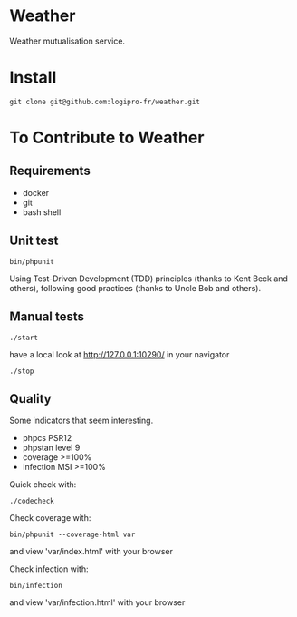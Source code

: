 # Weather

Weather mutualisation service.

# Install

```console
git clone git@github.com:logipro-fr/weather.git
```

# To Contribute to Weather

## Requirements

* docker
* git
* bash shell


## Unit test

```console
bin/phpunit
```

Using Test-Driven Development (TDD) principles (thanks to Kent Beck and others), following good practices (thanks to Uncle Bob and others).

## Manual tests

```console
./start
```
have a local look at http://127.0.0.1:10290/ in your navigator

```console
./stop
```

## Quality

Some indicators that seem interesting.

* phpcs PSR12
* phpstan level 9
* coverage >=100%
* infection MSI >=100%

Quick check with:
```console
./codecheck
```

Check coverage with:
```console
bin/phpunit --coverage-html var
```
and view 'var/index.html' with your browser

Check infection with:
```console
bin/infection
```
and view 'var/infection.html' with your browser